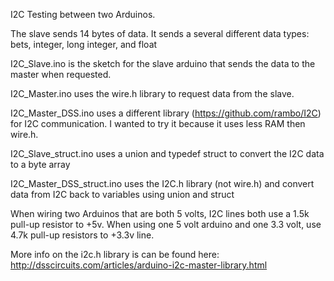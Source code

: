 I2C Testing between two Arduinos. 

The slave sends 14 bytes of data.  It sends a several different data types: bets, integer, long integer, and float

I2C_Slave.ino is the sketch for the slave arduino that sends the data to the master when requested.

I2C_Master.ino uses the wire.h library to request data from the slave.  

I2C_Master_DSS.ino uses a different library (https://github.com/rambo/I2C) for I2C communication.  I wanted to try it because it uses less RAM then wire.h.

I2C_Slave_struct.ino uses a union and typedef struct to convert the I2C data to a byte array

I2C_Master_DSS_struct.ino uses the I2C.h library (not wire.h) and convert data from I2C back to variables using union and struct

When wiring two Arduinos that are both 5 volts, I2C lines both use a 1.5k pull-up resistor to +5v.  When using one 5 volt arduino and one 3.3 volt, use 4.7k pull-up resistors to +3.3v line.

More info on the i2c.h library is can be found here: http://dsscircuits.com/articles/arduino-i2c-master-library.html

